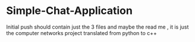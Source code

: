 # Simple-Chat-Application
Initial push should contain just the 3 files and maybe the read me , it is just the computer networks project translated from python to c++
